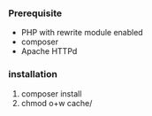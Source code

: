 ### Prerequisite
* PHP with rewrite module enabled
* composer 
* Apache HTTPd

### installation
1. composer install
1. chmod o+w cache/
